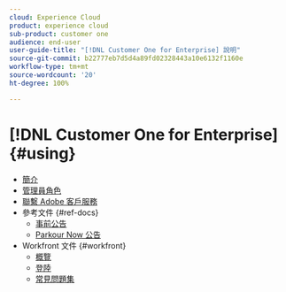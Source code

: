 ```yaml
---
cloud: Experience Cloud
product: experience cloud
sub-product: customer one
audience: end-user
user-guide-title: "[!DNL Customer One for Enterprise] 說明"
source-git-commit: b22777eb7d5d4a89fd02328443a10e6132f1160e
workflow-type: tm+mt
source-wordcount: '20'
ht-degree: 100%

---
```



# [!DNL Customer One for Enterprise] {#using}

+ [簡介](home.md)
+ [管理員角色](admin-roles.md)
+ [聯繫 Adobe 客戶服務](customer-care.md)
+ 參考文件 {#ref-docs}
   + [事前公告](intro-customer-support.md)
   + [Parkour Now 公告](parkour-now.md)
+ Workfront 文件 {#workfront}
   + [概覽](overview.md)
   + [登陸](landing.md)
   + [常見問題集](faq.md)
